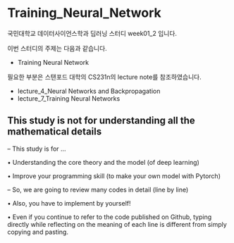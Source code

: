 # Training_Neural_Network
국민대학교 데이터사이언스학과 딥러닝 스터디 week01_2 입니다.

이번 스터디의 주제는 다음과 같습니다.

- Training Neural Network

필요한 부분은 스탠포드 대학의 CS231n의 lecture note를 참조하였습니다.

- lecture_4_Neural Networks and Backpropagation
- lecture_7_Training Neural Networks

## This study is not for understanding all the mathematical details

– This study is for …
  
  • Understanding the core theory and the model (of deep learning)
  
  • Improve your programming skill (to make your own model with Pytorch)
  

– So, we are going to review many codes in detail (line by line)
  
  • Also, you have to implement by yourself!
  
  • Even if you continue to refer to the code published on Github, typing directly while reflecting on the meaning of each line is different from simply copying and pasting.
